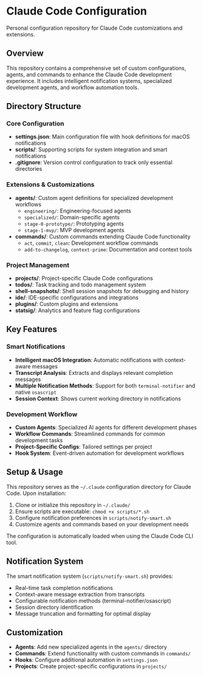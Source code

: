 # Claude Code Configuration

Personal configuration repository for Claude Code customizations and extensions.

## Overview

This repository contains a comprehensive set of custom configurations, agents, and commands to enhance the Claude Code development experience. It includes intelligent notification systems, specialized development agents, and workflow automation tools.

## Directory Structure

### Core Configuration
- **settings.json**: Main configuration file with hook definitions for macOS notifications
- **scripts/**: Supporting scripts for system integration and smart notifications
- **.gitignore**: Version control configuration to track only essential directories

### Extensions & Customizations
- **agents/**: Custom agent definitions for specialized development workflows
  - `engineering/`: Engineering-focused agents
  - `specialized/`: Domain-specific agents
  - `stage-0-prototype/`: Prototyping agents
  - `stage-1-mvp/`: MVP development agents
- **commands/**: Custom commands extending Claude Code functionality
  - `act`, `commit`, `clean`: Development workflow commands
  - `add-to-changelog`, `context-prime`: Documentation and context tools

### Project Management
- **projects/**: Project-specific Claude Code configurations
- **todos/**: Task tracking and todo management system
- **shell-snapshots/**: Shell session snapshots for debugging and history
- **ide/**: IDE-specific configurations and integrations
- **plugins/**: Custom plugins and extensions
- **statsig/**: Analytics and feature flag configurations

## Key Features

### Smart Notifications
- **Intelligent macOS Integration**: Automatic notifications with context-aware messages
- **Transcript Analysis**: Extracts and displays relevant completion messages
- **Multiple Notification Methods**: Support for both `terminal-notifier` and native `osascript`
- **Session Context**: Shows current working directory in notifications

### Development Workflow
- **Custom Agents**: Specialized AI agents for different development phases
- **Workflow Commands**: Streamlined commands for common development tasks
- **Project-Specific Configs**: Tailored settings per project
- **Hook System**: Event-driven automation for development workflows

## Setup & Usage

This repository serves as the `~/.claude` configuration directory for Claude Code. Upon installation:

1. Clone or initialize this repository in `~/.claude/`
2. Ensure scripts are executable: `chmod +x scripts/*.sh`
3. Configure notification preferences in `scripts/notify-smart.sh`
4. Customize agents and commands based on your development needs

The configuration is automatically loaded when using the Claude Code CLI tool.

## Notification System

The smart notification system (`scripts/notify-smart.sh`) provides:
- Real-time task completion notifications
- Context-aware message extraction from transcripts
- Configurable notification methods (terminal-notifier/osascript)
- Session directory identification
- Message truncation and formatting for optimal display

## Customization

- **Agents**: Add new specialized agents in the `agents/` directory
- **Commands**: Extend functionality with custom commands in `commands/`
- **Hooks**: Configure additional automation in `settings.json`
- **Projects**: Create project-specific configurations in `projects/`